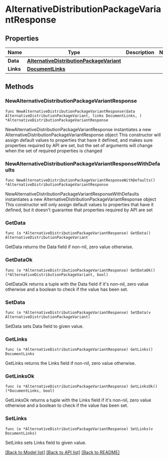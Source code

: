 # AlternativeDistributionPackageVariantResponse

## Properties

Name | Type | Description | Notes
------------ | ------------- | ------------- | -------------
**Data** | [**AlternativeDistributionPackageVariant**](AlternativeDistributionPackageVariant.md) |  | 
**Links** | [**DocumentLinks**](DocumentLinks.md) |  | 

## Methods

### NewAlternativeDistributionPackageVariantResponse

`func NewAlternativeDistributionPackageVariantResponse(data AlternativeDistributionPackageVariant, links DocumentLinks, ) *AlternativeDistributionPackageVariantResponse`

NewAlternativeDistributionPackageVariantResponse instantiates a new AlternativeDistributionPackageVariantResponse object
This constructor will assign default values to properties that have it defined,
and makes sure properties required by API are set, but the set of arguments
will change when the set of required properties is changed

### NewAlternativeDistributionPackageVariantResponseWithDefaults

`func NewAlternativeDistributionPackageVariantResponseWithDefaults() *AlternativeDistributionPackageVariantResponse`

NewAlternativeDistributionPackageVariantResponseWithDefaults instantiates a new AlternativeDistributionPackageVariantResponse object
This constructor will only assign default values to properties that have it defined,
but it doesn't guarantee that properties required by API are set

### GetData

`func (o *AlternativeDistributionPackageVariantResponse) GetData() AlternativeDistributionPackageVariant`

GetData returns the Data field if non-nil, zero value otherwise.

### GetDataOk

`func (o *AlternativeDistributionPackageVariantResponse) GetDataOk() (*AlternativeDistributionPackageVariant, bool)`

GetDataOk returns a tuple with the Data field if it's non-nil, zero value otherwise
and a boolean to check if the value has been set.

### SetData

`func (o *AlternativeDistributionPackageVariantResponse) SetData(v AlternativeDistributionPackageVariant)`

SetData sets Data field to given value.


### GetLinks

`func (o *AlternativeDistributionPackageVariantResponse) GetLinks() DocumentLinks`

GetLinks returns the Links field if non-nil, zero value otherwise.

### GetLinksOk

`func (o *AlternativeDistributionPackageVariantResponse) GetLinksOk() (*DocumentLinks, bool)`

GetLinksOk returns a tuple with the Links field if it's non-nil, zero value otherwise
and a boolean to check if the value has been set.

### SetLinks

`func (o *AlternativeDistributionPackageVariantResponse) SetLinks(v DocumentLinks)`

SetLinks sets Links field to given value.



[[Back to Model list]](../README.md#documentation-for-models) [[Back to API list]](../README.md#documentation-for-api-endpoints) [[Back to README]](../README.md)


